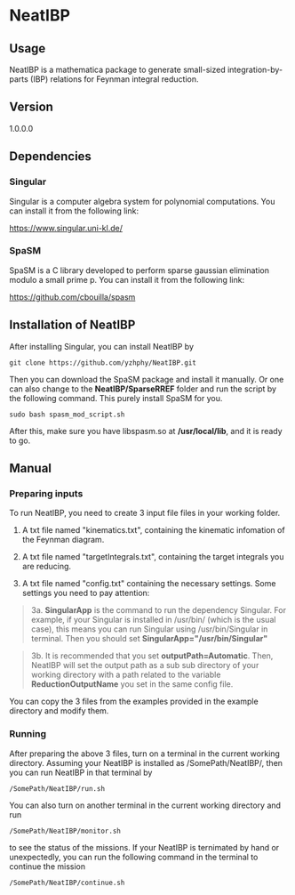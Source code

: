 # NeatIBP
## Usage
NeatIBP is a mathematica package to generate small-sized integration-by-parts (IBP) relations for Feynman integral reduction.

## Version
1.0.0.0

## Dependencies
### Singular
Singular is a computer algebra system for polynomial computations. You can install it from the following link:

https://www.singular.uni-kl.de/
### SpaSM
SpaSM is a C library developed to perform sparse gaussian elimination modulo a small prime p. You can install it from the following link:

https://github.com/cbouilla/spasm


## Installation of NeatIBP
After installing Singular, you can install NeatIBP by
```
git clone https://github.com/yzhphy/NeatIBP.git
```
Then you can download the SpaSM package and install it manually. Or one can also change to the **NeatIBP/SparseRREF** folder and run the script by the following command. This purely install SpaSM for you.
```
sudo bash spasm_mod_script.sh
```
After this, make sure you have libspasm.so at **/usr/local/lib**, and it is ready to go.

## Manual
### Preparing inputs
To run NeatIBP, you need to create 3 input file files in your working folder.

1. A txt file named "kinematics.txt", containing the kinematic infomation of the Feynman diagram.

2. A txt file named "targetIntegrals.txt", containing the target integrals you are reducing.

3. A txt file named "config.txt" containing the necessary settings. Some settings you need to pay attention:

> 3a. **SingularApp** is the command to run the dependency Singular. For example, if your Singular is installed in /usr/bin/ (which is the usual case), this means you can run Singular using /usr/bin/Singular in terminal. Then you should set **SingularApp="/usr/bin/Singular"**

> 3b. It is recommended that you set **outputPath=Automatic**. Then, NeatIBP will set the output path as a sub sub directory of your working directory with a path related to the variable **ReductionOutputName** you set in the same config file.

You can copy the 3 files from the examples provided in the example directory and modify them.

### Running
After preparing the above 3 files, turn on a terminal in the current working directory. Assuming your NeatIBP is installed as /SomePath/NeatIBP/, then you can run NeatIBP in that terminal by 
```
/SomePath/NeatIBP/run.sh
```
You can also turn on another terminal in the current working directory and run
```
/SomePath/NeatIBP/monitor.sh
```
to see the status of the missions.
If your NeatIBP is ternimated by hand or unexpectedly, you can run the following command in the terminal to continue the mission
```
/SomePath/NeatIBP/continue.sh
```




